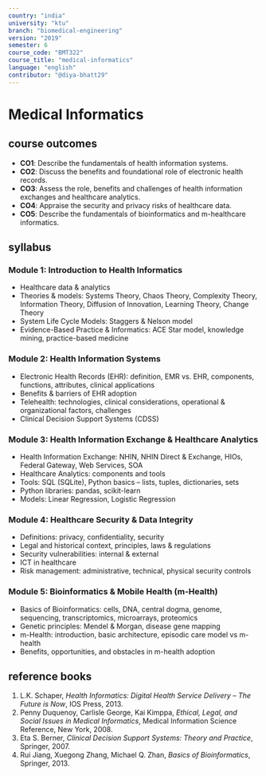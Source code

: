 ```yaml
---
country: "india"
university: "ktu"
branch: "biomedical-engineering"
version: "2019"
semester: 6
course_code: "BMT322"
course_title: "medical-informatics"
language: "english"
contributor: "@diya-bhatt29"
---
```


# Medical Informatics

## course outcomes

- **CO1**: Describe the fundamentals of health information systems.  
- **CO2**: Discuss the benefits and foundational role of electronic health records.  
- **CO3**: Assess the role, benefits and challenges of health information exchanges and healthcare analytics.  
- **CO4**: Appraise the security and privacy risks of healthcare data.  
- **CO5**: Describe the fundamentals of bioinformatics and m-healthcare informatics.

## syllabus

### Module 1: Introduction to Health Informatics

- Healthcare data & analytics
- Theories & models: Systems Theory, Chaos Theory, Complexity Theory, Information Theory, Diffusion of Innovation, Learning Theory, Change Theory
- System Life Cycle Models: Staggers & Nelson model
- Evidence-Based Practice & Informatics: ACE Star model, knowledge mining, practice-based medicine

### Module 2: Health Information Systems

- Electronic Health Records (EHR): definition, EMR vs. EHR, components, functions, attributes, clinical applications
- Benefits & barriers of EHR adoption
- Telehealth: technologies, clinical considerations, operational & organizational factors, challenges
- Clinical Decision Support Systems (CDSS)

### Module 3: Health Information Exchange & Healthcare Analytics

- Health Information Exchange: NHIN, NHIN Direct & Exchange, HIOs, Federal Gateway, Web Services, SOA
- Healthcare Analytics: components and tools
- Tools: SQL (SQLite), Python basics – lists, tuples, dictionaries, sets
- Python libraries: pandas, scikit-learn
- Models: Linear Regression, Logistic Regression

### Module 4: Healthcare Security & Data Integrity

- Definitions: privacy, confidentiality, security
- Legal and historical context, principles, laws & regulations
- Security vulnerabilities: internal & external
- ICT in healthcare
- Risk management: administrative, technical, physical security controls

### Module 5: Bioinformatics & Mobile Health (m-Health)

- Basics of Bioinformatics: cells, DNA, central dogma, genome, sequencing, transcriptomics, microarrays, proteomics
- Genetic principles: Mendel & Morgan, disease gene mapping
- m-Health: introduction, basic architecture, episodic care model vs m-health
- Benefits, opportunities, and obstacles in m-health adoption

## reference books

1. L.K. Schaper, *Health Informatics: Digital Health Service Delivery – The Future is Now*, IOS Press, 2013.  
2. Penny Duquenoy, Carlisle George, Kai Kimppa, *Ethical, Legal, and Social Issues in Medical Informatics*, Medical Information Science Reference, New York, 2008.  
3. Eta S. Berner, *Clinical Decision Support Systems: Theory and Practice*, Springer, 2007.  
4. Rui Jiang, Xuegong Zhang, Michael Q. Zhan, *Basics of Bioinformatics*, Springer, 2013.
